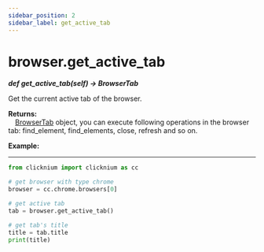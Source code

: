 ```yaml
---
sidebar_position: 2
sidebar_label: get_active_tab
---
```

# browser.get_active_tab

***def get_active_tab(self) -> BrowserTab***  

Get the current active tab of the browser.

**Returns:**  
    &emsp;[BrowserTab](./browsertab/browsertab.md) object, you can execute following operations in the browser tab: find_element, find_elements, close, refresh and so on.

**Example:**
***
```python
from clicknium import clicknium as cc

# get browser with type chrome
browser = cc.chrome.browsers[0]

# get active tab
tab = browser.get_active_tab()

# get tab's title
title = tab.title
print(title)
```